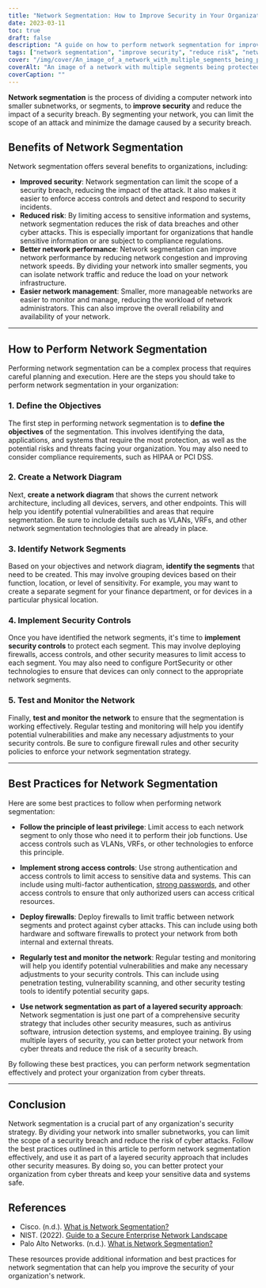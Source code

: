 ```yaml
---
title: "Network Segmentation: How to Improve Security in Your Organization"
date: 2023-03-11
toc: true
draft: false
description: "A guide on how to perform network segmentation for improved security and reduced risk in your organization."
tags: ["network segmentation", "improve security", "reduce risk", "network performance", "network management", "security controls", "firewalls", "access controls", "least privilege", "authentication", "testing", "monitoring", "cyber threats", "data breaches", "network architecture", "comprehensive security", "layered security", "vulnerabilities", "cyber attacks", "employee training"]
cover: "/img/cover/An_image_of_a_network_with_multiple_segments_being_protected.png"
coverAlt: "An image of a network with multiple segments being protected by a firewall and access control mechanisms, with a hacker outside the network trying to get in."
coverCaption: ""
---
```


**Network segmentation** is the process of dividing a computer network into smaller subnetworks, or segments, to **improve security** and reduce the impact of a security breach. By segmenting your network, you can limit the scope of an attack and minimize the damage caused by a security breach.

## Benefits of Network Segmentation

Network segmentation offers several benefits to organizations, including:

- **Improved security**: Network segmentation can limit the scope of a security breach, reducing the impact of the attack. It also makes it easier to enforce access controls and detect and respond to security incidents.
- **Reduced risk**: By limiting access to sensitive information and systems, network segmentation reduces the risk of data breaches and other cyber attacks. This is especially important for organizations that handle sensitive information or are subject to compliance regulations.
- **Better network performance**: Network segmentation can improve network performance by reducing network congestion and improving network speeds. By dividing your network into smaller segments, you can isolate network traffic and reduce the load on your network infrastructure.
- **Easier network management**: Smaller, more manageable networks are easier to monitor and manage, reducing the workload of network administrators. This can also improve the overall reliability and availability of your network.

____

## How to Perform Network Segmentation

Performing network segmentation can be a complex process that requires careful planning and execution. Here are the steps you should take to perform network segmentation in your organization:

### 1. Define the Objectives

The first step in performing network segmentation is to **define the objectives** of the segmentation. This involves identifying the data, applications, and systems that require the most protection, as well as the potential risks and threats facing your organization. You may also need to consider compliance requirements, such as HIPAA or PCI DSS.

### 2. Create a Network Diagram

Next, **create a network diagram** that shows the current network architecture, including all devices, servers, and other endpoints. This will help you identify potential vulnerabilities and areas that require segmentation. Be sure to include details such as VLANs, VRFs, and other network segmentation technologies that are already in place.

### 3. Identify Network Segments

Based on your objectives and network diagram, **identify the segments** that need to be created. This may involve grouping devices based on their function, location, or level of sensitivity. For example, you may want to create a separate segment for your finance department, or for devices in a particular physical location.

### 4. Implement Security Controls

Once you have identified the network segments, it's time to **implement security controls** to protect each segment. This may involve deploying firewalls, access controls, and other security measures to limit access to each segment. You may also need to configure PortSecurity or other technologies to ensure that devices can only connect to the appropriate network segments.

### 5. Test and Monitor the Network

Finally, **test and monitor the network** to ensure that the segmentation is working effectively. Regular testing and monitoring will help you identify potential vulnerabilities and make any necessary adjustments to your security controls. Be sure to configure firewall rules and other security policies to enforce your network segmentation strategy.

____

## Best Practices for Network Segmentation

Here are some best practices to follow when performing network segmentation:

- **Follow the principle of least privilege**: Limit access to each network segment to only those who need it to perform their job functions. Use access controls such as VLANs, VRFs, or other technologies to enforce this principle.

- **Implement strong access controls**: Use strong authentication and access controls to limit access to sensitive data and systems. This can include using multi-factor authentication, [strong passwords](https://simeononsecurity.com/articles/how-to-create-strong-passwords/), and other access controls to ensure that only authorized users can access critical resources.

- **Deploy firewalls**: Deploy firewalls to limit traffic between network segments and protect against cyber attacks. This can include using both hardware and software firewalls to protect your network from both internal and external threats.

- **Regularly test and monitor the network**: Regular testing and monitoring will help you identify potential vulnerabilities and make any necessary adjustments to your security controls. This can include using penetration testing, vulnerability scanning, and other security testing tools to identify potential security gaps.

- **Use network segmentation as part of a layered security approach**: Network segmentation is just one part of a comprehensive security strategy that includes other security measures, such as antivirus software, intrusion detection systems, and employee training. By using multiple layers of security, you can better protect your network from cyber threats and reduce the risk of a security breach.

By following these best practices, you can perform network segmentation effectively and protect your organization from cyber threats.

____

## Conclusion

Network segmentation is a crucial part of any organization's security strategy. By dividing your network into smaller subnetworks, you can limit the scope of a security breach and reduce the risk of cyber attacks. Follow the best practices outlined in this article to perform network segmentation effectively, and use it as part of a layered security approach that includes other security measures. By doing so, you can better protect your organization from cyber threats and keep your sensitive data and systems safe.

## References

- Cisco. (n.d.). [What is Network Segmentation?](https://www.cisco.com/c/en/us/products/security/what-is-network-segmentation.html) 
- NIST. (2022). [Guide to a Secure Enterprise Network Landscape](https://nvlpubs.nist.gov/nistpubs/SpecialPublications/NIST.SP.800-215.pdf) 
- Palo Alto Networks. (n.d.). [What is Network Segmentation?](https://www.paloaltonetworks.com/cyberpedia/what-is-network-segmentation)

These resources provide additional information and best practices for network segmentation that can help you improve the security of your organization's network.
